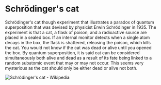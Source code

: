 <!---->
# **Schrödinger's cat**

Schrödinger's cat  though experiment that illustrates a paradox of quantum superposition that was devised by physicist Erwin Schrödinger in 1935. The experiment is that a cat, a flask of poison, and a radioactive source are placed in a sealed box. If an internal monitor detects when a single atom decays in the box, the flask is shattered, releasing the poison, which kills the cat.  You would not know if the cat was dead or alive until you opened the box. By quantum superposition, it is said cat can be considered simultaneously both alive and dead as a result of its fate being linked to a random subatomic event that may or may not occur. This seems very mysterious as the cat should only be either dead or alive not both.

![Schrödinger&#39;s cat - Wikipedia](https://upload.wikimedia.org/wikipedia/commons/9/91/Schrodingers_cat.svg)



